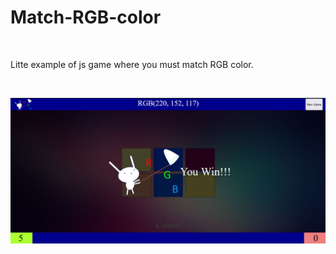 # Match-RGB-color

</br>

Litte example of js game where you must match RGB color.

</br>

![Tux, the Linux mascot](./readme.jpg)
